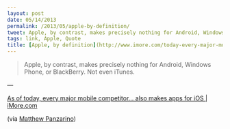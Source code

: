 ```yaml
---
layout: post
date: 05/14/2013
permalink: /2013/05/apple-by-definition/
tweet: Apple, by contrast, makes precisely nothing for Android, Windows Phone, or BlackBerry. Not even iTunes.
tags: link, Apple, Quote
title: [Apple, by definition](http://www.imore.com/today-every-major-mobile-competitor-also-makes-app-ios)
---
```


<blockquote>Apple, by contrast, makes precisely nothing for Android, Windows Phone, or BlackBerry. Not even iTunes.</blockquote>
&#8212;<p><a href="http://www.imore.com/today-every-major-mobile-competitor-also-makes-app-ios">As of today, every major mobile competitor&#8230; also makes apps for iOS | iMore.com</a></p>



<p>(via <a href="https://twitter.com/panzer/status/334333537023053824">Matthew Panzarino</a>)</p>